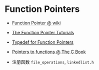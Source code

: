 # Function Pointers

- [Function Pointer @ wiki](https://en.wikipedia.org/wiki/Function_pointer)
- [The Function Pointer Tutorials](http://www.newty.de/fpt/)
- [Typedef for Function Pointers](https://riptutorial.com/c/example/31818/typedef-for-function-pointers)
- [Pointers to functions @ The C Book](https://publications.gbdirect.co.uk//c_book/chapter5/function_pointers.html)

- 注册函数 `file_operations`, `linkedlist.h`